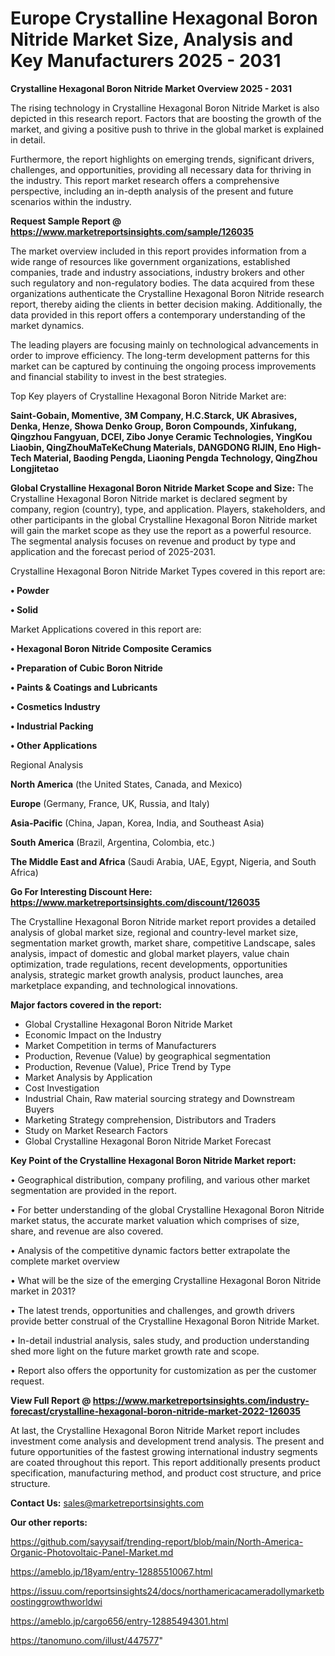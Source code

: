 # Europe Crystalline Hexagonal Boron Nitride Market Size, Analysis and Key Manufacturers 2025 - 2031

<Strong> Crystalline Hexagonal Boron Nitride Market Overview 2025 - 2031</strong>

The rising technology in Crystalline Hexagonal Boron Nitride Market is also depicted in this research report. Factors that are boosting the growth of the market, and giving a positive push to thrive in the global market is explained in detail.

Furthermore, the report highlights on emerging trends, significant drivers, challenges, and opportunities, providing all necessary data for thriving in the industry. This report market research offers a comprehensive perspective, including an in-depth analysis of the present and future scenarios within the industry.

<strong>Request Sample Report @ <a href=https://www.marketreportsinsights.com/sample/126035>https://www.marketreportsinsights.com/sample/126035</a></strong>

The market overview included in this report provides information from a wide range of resources like government organizations, established companies, trade and industry associations, industry brokers and other such regulatory and non-regulatory bodies. The data acquired from these organizations authenticate the Crystalline Hexagonal Boron Nitride research report, thereby aiding the clients in better decision making. Additionally, the data provided in this report offers a contemporary understanding of the market dynamics.

The leading players are focusing mainly on technological advancements in order to improve efficiency. The long-term development patterns for this market can be captured by continuing the ongoing process improvements and financial stability to invest in the best strategies.

Top Key players of Crystalline Hexagonal Boron Nitride Market are:

<strong>Saint-Gobain, Momentive, 3M Company, H.C.Starck, UK Abrasives, Denka, Henze, Showa Denko Group, Boron Compounds, Xinfukang, Qingzhou Fangyuan, DCEI, Zibo Jonye Ceramic Technologies, YingKou Liaobin, QingZhouMaTeKeChung Materials, DANGDONG RIJIN, Eno High-Tech Material, Baoding Pengda, Liaoning Pengda Technology, QingZhou Longjitetao</strong>

<strong><b>Global Crystalline Hexagonal Boron Nitride Market Scope and Size:</b></strong>
The Crystalline Hexagonal Boron Nitride market is declared segment by company, region (country), type, and application. Players, stakeholders, and other participants in the global Crystalline Hexagonal Boron Nitride market will gain the market scope as they use the report as a powerful resource. The segmental analysis focuses on revenue and product by type and application and the forecast period of 2025-2031.

Crystalline Hexagonal Boron Nitride Market Types covered in this report are:

<strong>• Powder

• Solid</strong>

Market Applications covered in this report are:

<strong>• Hexagonal Boron Nitride Composite Ceramics

• Preparation of Cubic Boron Nitride

• Paints & Coatings and Lubricants

• Cosmetics Industry

• Industrial Packing

• Other Applications</strong> 

Regional Analysis

<strong>North America</strong> (the United States, Canada, and Mexico)

<strong>Europe</strong> (Germany, France, UK, Russia, and Italy)

<strong>Asia-Pacific</strong> (China, Japan, Korea, India, and Southeast Asia)

<strong>South America</strong> (Brazil, Argentina, Colombia, etc.)

<strong>The Middle East and Africa</strong> (Saudi Arabia, UAE, Egypt, Nigeria, and South Africa)

<strong>Go For Interesting Discount Here: <a href=https://www.marketreportsinsights.com/discount/126035>https://www.marketreportsinsights.com/discount/126035</a></strong>

The Crystalline Hexagonal Boron Nitride market report provides a detailed analysis of global market size, regional and country-level market size, segmentation market growth, market share, competitive Landscape, sales analysis, impact of domestic and global market players, value chain optimization, trade regulations, recent developments, opportunities analysis, strategic market growth analysis, product launches, area marketplace expanding, and technological innovations.

<strong><b>Major factors covered in the report:</b></strong>
<ul>
  <li>Global Crystalline Hexagonal Boron Nitride Market </li>
  <li>Economic Impact on the Industry</li>
  <li>Market Competition in terms of Manufacturers</li>
  <li>Production, Revenue (Value) by geographical segmentation</li>
  <li>Production, Revenue (Value), Price Trend by Type</li>
  <li>Market Analysis by Application</li>
  <li>Cost Investigation</li>
  <li>Industrial Chain, Raw material sourcing strategy and Downstream Buyers</li>
  <li>Marketing Strategy comprehension, Distributors and Traders</li>
  <li>Study on Market Research Factors</li>
  <li>Global Crystalline Hexagonal Boron Nitride Market Forecast</li>
</ul>

<strong><b>Key Point of the Crystalline Hexagonal Boron Nitride Market report:</b></strong>

• Geographical distribution, company profiling, and various other market segmentation are provided in the report.

• For better understanding of the global Crystalline Hexagonal Boron Nitride market status, the accurate market valuation which comprises of size, share, and revenue are also covered.

• Analysis of the competitive dynamic factors better extrapolate the complete market overview

• What will be the size of the emerging Crystalline Hexagonal Boron Nitride market in 2031?

• The latest trends, opportunities and challenges, and growth drivers provide better construal of the Crystalline Hexagonal Boron Nitride Market.

• In-detail industrial analysis, sales study, and production understanding shed more light on the future market growth rate and scope.

• Report also offers the opportunity for customization as per the customer request.

<strong><b>View Full Report @ <a href=https://www.marketreportsinsights.com/industry-forecast/crystalline-hexagonal-boron-nitride-market-2022-126035>https://www.marketreportsinsights.com/industry-forecast/crystalline-hexagonal-boron-nitride-market-2022-126035</a></b></strong>


At last, the Crystalline Hexagonal Boron Nitride Market report includes investment come analysis and development trend analysis. The present and future opportunities of the fastest growing international industry segments are coated throughout this report. This report additionally presents product specification, manufacturing method, and product cost structure, and price structure.

<strong>Contact Us:</strong>
sales@marketreportsinsights.com

<strong>Our other reports:</strong>

<a href=https://github.com/sayysaif/trending-report/blob/main/North-America-Organic-Photovoltaic-Panel-Market.md>https://github.com/sayysaif/trending-report/blob/main/North-America-Organic-Photovoltaic-Panel-Market.md</a>

<a href=https://ameblo.jp/18yam/entry-12885510067.html>https://ameblo.jp/18yam/entry-12885510067.html</a>

<a href=https://issuu.com/reportsinsights24/docs/northamericacameradollymarketboostinggrowthworldwi>https://issuu.com/reportsinsights24/docs/northamericacameradollymarketboostinggrowthworldwi</a>

<a href=https://ameblo.jp/cargo656/entry-12885494301.html>https://ameblo.jp/cargo656/entry-12885494301.html</a>

<a href=https://tanomuno.com/illust/447577>https://tanomuno.com/illust/447577</a>"
